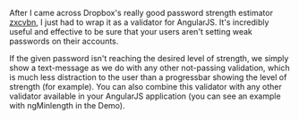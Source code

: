 After I came across Dropbox's really good password strength estimator [zxcvbn](https://github.com/dropbox/zxcvbn),
I just had to wrap it as a validator for AngularJS. It's incredibly useful and effective to be sure that your users aren't
setting weak passwords on their accounts.

If the given password isn't reaching the desired level of strength, we simply show a text-message as we do with any other not-passing
validation, which is much less distraction to the user than a progressbar showing the level of strength (for example).
You can also combine this validator with any other validator available in your AngularJS application
(you can see an example with ngMinlength in the Demo).
